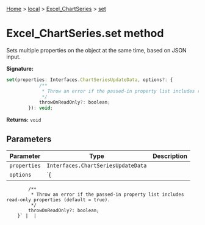 [Home](./index) &gt; [local](local.md) &gt; [Excel\_ChartSeries](local.excel_chartseries.md) &gt; [set](local.excel_chartseries.set.md)

# Excel\_ChartSeries.set method

Sets multiple properties on the object at the same time, based on JSON input.

**Signature:**
```javascript
set(properties: Interfaces.ChartSeriesUpdateData, options?: {
            /**
             * Throw an error if the passed-in property list includes read-only properties (default = true).
             */
            throwOnReadOnly?: boolean;
        }): void;
```
**Returns:** `void`

## Parameters

|  Parameter | Type | Description |
|  --- | --- | --- |
|  `properties` | `Interfaces.ChartSeriesUpdateData` |  |
|  `options` | `{
            /**
             * Throw an error if the passed-in property list includes read-only properties (default = true).
             */
            throwOnReadOnly?: boolean;
        }` |  |

